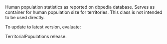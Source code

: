 Human population statistics as reported on dbpedia database. Serves as container for human population size for territories. This class is not intended to be used directly.

To update to latest version, evaluate:

TerritorialPopulations release.
